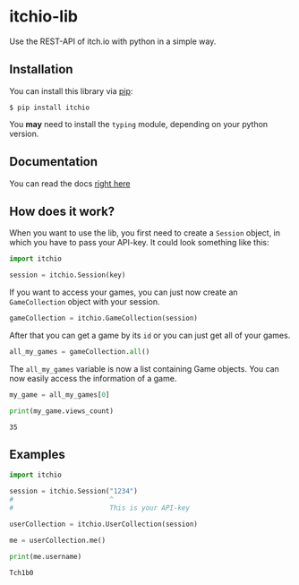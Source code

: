 # itchio-lib

Use the REST-API of itch.io with python in a simple way.

## Installation

You can install this library via [pip](https://pypi.org):

```
$ pip install itchio
```

You **may** need to install the `typing` module, depending on your python version.

## Documentation

You can read the docs [right here](https://tch1b0.github.io/itchio-lib/)

## How does it work?

When you want to use the lib, you first need to create a `Session` object, in which you have to pass your
API-key. It could look something like this:

```py
import itchio

session = itchio.Session(key)
```

If you want to access your games, you can just now create an `GameCollection` object with your session.

```py
gameCollection = itchio.GameCollection(session)
```

After that you can get a game by its `id` or you can just get all of your games.

```py
all_my_games = gameCollection.all()
```

The `all_my_games` variable is now a list containing Game objects. You can now easily access the information of a game.

```py
my_game = all_my_games[0]

print(my_game.views_count)
```

```
35
```

## Examples

```py
import itchio

session = itchio.Session("1234")
#                        ^
#                        This is your API-key

userCollection = itchio.UserCollection(session)

me = userCollection.me()

print(me.username)
```

```
Tch1b0
```
